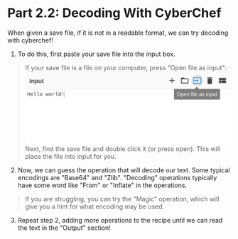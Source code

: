 # Part 2.2: Decoding With CyberChef

When given a save file, if it is not in a readable format, we can try decoding with cyberchef!

1. To do this, first paste your save file into the input box.
 
> If your save file is a file on your computer, press "Open file as input":
> ![Open File as Input button](../../images/breaking_game_saves/cyberchef/open_file_as_input.png)
> Next, find the save file and double click it (or press open). This will place the file into input for you.

2. Now, we can guess the operation that will decode our text. Some typical encodings are "Base64" and "Zlib". "Decoding" operations typically have some word like "From" or "Inflate" in the operations.

> If you are struggling, you can try the "Magic" operation, which will give you a hint for what encoding may be used.

3. Repeat step 2, adding more operations to the recipe until we can read the text in the "Output" section!